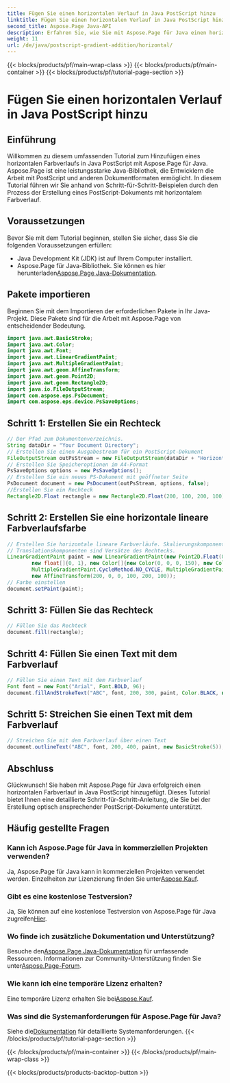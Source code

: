 ```yaml
---
title: Fügen Sie einen horizontalen Verlauf in Java PostScript hinzu
linktitle: Fügen Sie einen horizontalen Verlauf in Java PostScript hinzu
second_title: Aspose.Page Java-API
description: Erfahren Sie, wie Sie mit Aspose.Page für Java einen horizontalen Farbverlauf in Java PostScript hinzufügen. Erstellen Sie mühelos visuell beeindruckende Dokumente.
weight: 11
url: /de/java/postscript-gradient-addition/horizontal/
---
```


{{< blocks/products/pf/main-wrap-class >}}
{{< blocks/products/pf/main-container >}}
{{< blocks/products/pf/tutorial-page-section >}}

# Fügen Sie einen horizontalen Verlauf in Java PostScript hinzu

## Einführung
Willkommen zu diesem umfassenden Tutorial zum Hinzufügen eines horizontalen Farbverlaufs in Java PostScript mit Aspose.Page für Java. Aspose.Page ist eine leistungsstarke Java-Bibliothek, die Entwicklern die Arbeit mit PostScript und anderen Dokumentformaten ermöglicht. In diesem Tutorial führen wir Sie anhand von Schritt-für-Schritt-Beispielen durch den Prozess der Erstellung eines PostScript-Dokuments mit horizontalem Farbverlauf.
## Voraussetzungen
Bevor Sie mit dem Tutorial beginnen, stellen Sie sicher, dass Sie die folgenden Voraussetzungen erfüllen:
- Java Development Kit (JDK) ist auf Ihrem Computer installiert.
- Aspose.Page für Java-Bibliothek. Sie können es hier herunterladen[Aspose.Page Java-Dokumentation](https://reference.aspose.com/page/java/).
## Pakete importieren
Beginnen Sie mit dem Importieren der erforderlichen Pakete in Ihr Java-Projekt. Diese Pakete sind für die Arbeit mit Aspose.Page von entscheidender Bedeutung.
```java
import java.awt.BasicStroke;
import java.awt.Color;
import java.awt.Font;
import java.awt.LinearGradientPaint;
import java.awt.MultipleGradientPaint;
import java.awt.geom.AffineTransform;
import java.awt.geom.Point2D;
import java.awt.geom.Rectangle2D;
import java.io.FileOutputStream;
import com.aspose.eps.PsDocument;
import com.aspose.eps.device.PsSaveOptions;

```
## Schritt 1: Erstellen Sie ein Rechteck
```java
// Der Pfad zum Dokumentenverzeichnis.
String dataDir = "Your Document Directory";
// Erstellen Sie einen Ausgabestream für ein PostScript-Dokument
FileOutputStream outPsStream = new FileOutputStream(dataDir + "HorizontalGradient_outPS.ps");
// Erstellen Sie Speicheroptionen im A4-Format
PsSaveOptions options = new PsSaveOptions();
// Erstellen Sie ein neues PS-Dokument mit geöffneter Seite
PsDocument document = new PsDocument(outPsStream, options, false);
//Erstellen Sie ein Rechteck
Rectangle2D.Float rectangle = new Rectangle2D.Float(200, 100, 200, 100);
```
## Schritt 2: Erstellen Sie eine horizontale lineare Farbverlaufsfarbe
```java
// Erstellen Sie horizontale lineare Farbverläufe. Skalierungskomponenten in der Transformation müssen der Breite und Höhe des Rechtecks entsprechen.
// Translationskomponenten sind Versätze des Rechtecks.
LinearGradientPaint paint = new LinearGradientPaint(new Point2D.Float(0, 0), new Point2D.Float(200, 100),
        new float[]{0, 1}, new Color[]{new Color(0, 0, 0, 150), new Color(40, 128, 70, 50)},
        MultipleGradientPaint.CycleMethod.NO_CYCLE, MultipleGradientPaint.ColorSpaceType.SRGB,
        new AffineTransform(200, 0, 0, 100, 200, 100));
// Farbe einstellen
document.setPaint(paint);
```
## Schritt 3: Füllen Sie das Rechteck
```java
// Füllen Sie das Rechteck
document.fill(rectangle);
```
## Schritt 4: Füllen Sie einen Text mit dem Farbverlauf
```java
// Füllen Sie einen Text mit dem Farbverlauf
Font font = new Font("Arial", Font.BOLD, 96);
document.fillAndStrokeText("ABC", font, 200, 300, paint, Color.BLACK, new BasicStroke(2));
```
## Schritt 5: Streichen Sie einen Text mit dem Farbverlauf
```java
// Streichen Sie mit dem Farbverlauf über einen Text
document.outlineText("ABC", font, 200, 400, paint, new BasicStroke(5));
```
## Abschluss
Glückwunsch! Sie haben mit Aspose.Page für Java erfolgreich einen horizontalen Farbverlauf in Java PostScript hinzugefügt. Dieses Tutorial bietet Ihnen eine detaillierte Schritt-für-Schritt-Anleitung, die Sie bei der Erstellung optisch ansprechender PostScript-Dokumente unterstützt.
## Häufig gestellte Fragen
### Kann ich Aspose.Page für Java in kommerziellen Projekten verwenden?
Ja, Aspose.Page für Java kann in kommerziellen Projekten verwendet werden. Einzelheiten zur Lizenzierung finden Sie unter[Aspose.Kauf](https://purchase.aspose.com/buy).
### Gibt es eine kostenlose Testversion?
 Ja, Sie können auf eine kostenlose Testversion von Aspose.Page für Java zugreifen[Hier](https://releases.aspose.com/).
### Wo finde ich zusätzliche Dokumentation und Unterstützung?
 Besuche den[Aspose.Page Java-Dokumentation](https://reference.aspose.com/page/java/) für umfassende Ressourcen. Informationen zur Community-Unterstützung finden Sie unter[Aspose.Page-Forum](https://forum.aspose.com/c/page/39).
### Wie kann ich eine temporäre Lizenz erhalten?
 Eine temporäre Lizenz erhalten Sie bei[Aspose.Kauf](https://purchase.aspose.com/temporary-license/).
### Was sind die Systemanforderungen für Aspose.Page für Java?
 Siehe die[Dokumentation](https://reference.aspose.com/page/java/) für detaillierte Systemanforderungen.
{{< /blocks/products/pf/tutorial-page-section >}}

{{< /blocks/products/pf/main-container >}}
{{< /blocks/products/pf/main-wrap-class >}}

{{< blocks/products/products-backtop-button >}}
